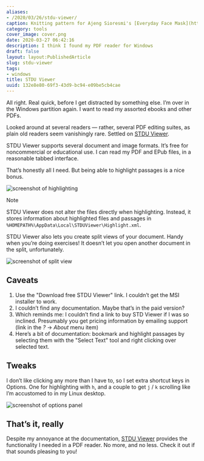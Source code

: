 ```yaml
---
aliases:
- /2020/03/26/stdu-viewer/
caption: Knitting pattern for Ajeng Sioresmi's [Everyday Face Mask](https://www.ravelry.com/patterns/library/everyday-face-mask)
category: tools
cover_image: cover.png
date: 2020-03-27 06:42:16
description: I think I found my PDF reader for Windows
draft: false
layout: layout:PublishedArticle
slug: stdu-viewer
tags:
- windows
title: STDU Viewer
uuid: 132e8e80-69f3-43d9-bc94-e09be5cb4cae
---
```


All right. Real quick, before I get distracted by something else. I’m
over in the Windows partition again. I want to read my assorted ebooks
and other PDFs.

Looked around at several readers — rather, several PDF editing suites,
as plain old readers seem vanishingly rare. Settled on [STDU
Viewer](http://www.stdutility.com/stduviewer.html).

STDU Viewer supports several document and image formats. It’s free for
noncommercial or educational use. I can read my PDF and EPub files, in a
reasonable tabbed interface.

That’s honestly all I need. But being able to highlight passages is a
nice bonus.

![screenshot of highlighting](stdu-highlighting.png
  "Highlighted view of Brian P. Hogan’s [Build Websites with Hugo](https://pragprog.com/book/bhhugo/build-websites-with-hugo)")

<aside class="admonition note">
    <p class="admonition-title">Note</p>

STDU Viewer does not alter the files directly when highlighting.
Instead, it stores information about highlighted files and passages in
`%HOMEPATH%\AppData\Local\STDUViewer\Highlight.xml`.

</aside>

STDU Viewer also lets you create split views of your document. Handy
when you’re doing exercises\! It doesn’t let you open another document
in the split, unfortunately.

![screenshot of split view](stdu-split-view.png "Split view of Laurent Rosenfeld’s [Think Raku](https://greenteapress.com/wp/think-perl-6/)")

## Caveats

1.  Use the "Download free STDU Viewer" link. I couldn’t get the MSI
    installer to work.
2.  I couldn’t find any documentation. Maybe that’s in the paid version?
3.  Which reminds me: I couldn’t find a link to buy STD Viewer if I was
    so inclined. Presumably you get pricing information by emailing
    support (link in the *?* → *About* menu item)
4.  Here’s a bit of documentation: bookmark and highlight passages by
    selecting them with the "Select Text" tool and right clicking over
    selected text.

## Tweaks

I don’t like clicking any more than I have to, so I set extra shortcut
keys in Options. One for highlighting with `h`, and a couple to get `j`
/ `k` scrolling like I’m accustomed to in my Linux desktop.

![screenshot of options panel](stdu-preferences.png "STDU Viewer options showing keyboard shortcuts")

## That’s it, really

Despite my annoyance at the documentation, [STDU
Viewer](http://www.stdutility.com/stduviewer.html) provides the
functionality I needed in a PDF reader. No more, and no less. Check it
out if that sounds pleasing to you\!